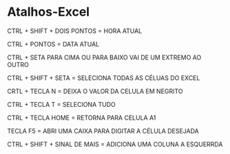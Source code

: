 # Atalhos-Excel


CTRL + SHIFT + DOIS PONTOS   =  HORA ATUAL

CTRL + PONTOS  =  DATA ATUAL

CTRL + SETA PARA CIMA OU PARA BAIXO VAI DE UM EXTREMO AO OUTRO

CTRL + SHIFT + SETA = SELECIONA TODAS AS CÉLUAS DO EXCEL

CRTL + TECLA N =  DEIXA O VALOR DA CELULA EM NEGRITO

CTRL + TECLA T = SELECIONA TUDO

CTRL + TECLA HOME = RETORNA PARA CELULA A1

TECLA F5 = ABRI UMA CAIXA PARA DIGITAR A CÉLULA DESEJADA 

CTRL + SHIFT + SINAL DE MAIS = ADICIONA UMA COLUNA A ESQUERRDA
